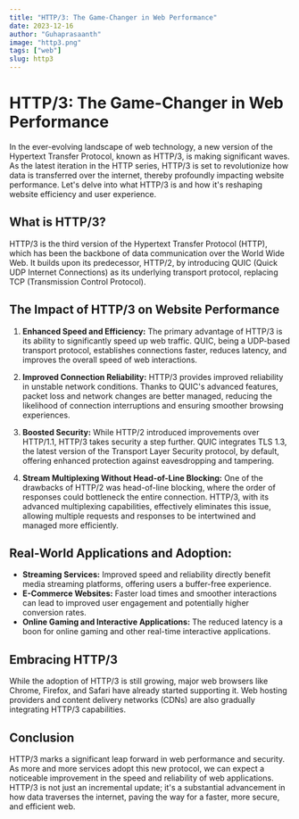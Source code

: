 ```yaml
---
title: "HTTP/3: The Game-Changer in Web Performance"
date: 2023-12-16
author: "Guhaprasaanth"
image: "http3.png"
tags: ["web"]
slug: http3
---
```


# HTTP/3: The Game-Changer in Web Performance
In the ever-evolving landscape of web technology, a new version of the Hypertext Transfer Protocol, known as HTTP/3, is making significant waves. As the latest iteration in the HTTP series, HTTP/3 is set to revolutionize how data is transferred over the internet, thereby profoundly impacting website performance. Let's delve into what HTTP/3 is and how it's reshaping website efficiency and user experience.

## What is HTTP/3?
HTTP/3 is the third version of the Hypertext Transfer Protocol (HTTP), which has been the backbone of data communication over the World Wide Web. It builds upon its predecessor, HTTP/2, by introducing QUIC (Quick UDP Internet Connections) as its underlying transport protocol, replacing TCP (Transmission Control Protocol).

## The Impact of HTTP/3 on Website Performance
1. **Enhanced Speed and Efficiency:**
The primary advantage of HTTP/3 is its ability to significantly speed up web traffic. QUIC, being a UDP-based transport protocol, establishes connections faster, reduces latency, and improves the overall speed of web interactions.

2. **Improved Connection Reliability:**
HTTP/3 provides improved reliability in unstable network conditions. Thanks to QUIC's advanced features, packet loss and network changes are better managed, reducing the likelihood of connection interruptions and ensuring smoother browsing experiences.

3. **Boosted Security:**
While HTTP/2 introduced improvements over HTTP/1.1, HTTP/3 takes security a step further. QUIC integrates TLS 1.3, the latest version of the Transport Layer Security protocol, by default, offering enhanced protection against eavesdropping and tampering.

4. **Stream Multiplexing Without Head-of-Line Blocking:**
One of the drawbacks of HTTP/2 was head-of-line blocking, where the order of responses could bottleneck the entire connection. HTTP/3, with its advanced multiplexing capabilities, effectively eliminates this issue, allowing multiple requests and responses to be intertwined and managed more efficiently.

## Real-World Applications and Adoption:
- **Streaming Services:** Improved speed and reliability directly benefit media streaming platforms, offering users a buffer-free experience.
- **E-Commerce Websites:** Faster load times and smoother interactions can lead to improved user engagement and potentially higher conversion rates.
- **Online Gaming and Interactive Applications:** The reduced latency is a boon for online gaming and other real-time interactive applications.

## Embracing HTTP/3
While the adoption of HTTP/3 is still growing, major web browsers like Chrome, Firefox, and Safari have already started supporting it. Web hosting providers and content delivery networks (CDNs) are also gradually integrating HTTP/3 capabilities.

## Conclusion
HTTP/3 marks a significant leap forward in web performance and security. As more and more services adopt this new protocol, we can expect a noticeable improvement in the speed and reliability of web applications. HTTP/3 is not just an incremental update; it's a substantial advancement in how data traverses the internet, paving the way for a faster, more secure, and efficient web.